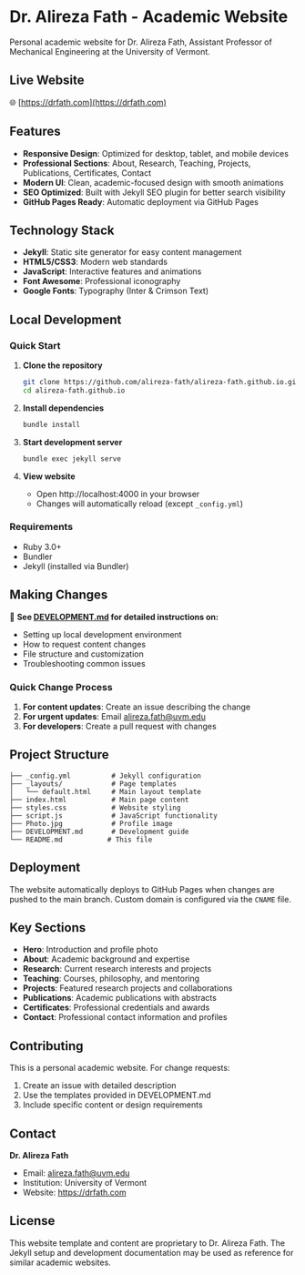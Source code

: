 # Dr. Alireza Fath - Academic Website

Personal academic website for Dr. Alireza Fath, Assistant Professor of Mechanical Engineering at the University of Vermont.

## Live Website
🌐 [https://drfath.com](https://drfath.com)

## Features

- **Responsive Design**: Optimized for desktop, tablet, and mobile devices
- **Professional Sections**: About, Research, Teaching, Projects, Publications, Certificates, Contact
- **Modern UI**: Clean, academic-focused design with smooth animations
- **SEO Optimized**: Built with Jekyll SEO plugin for better search visibility
- **GitHub Pages Ready**: Automatic deployment via GitHub Pages

## Technology Stack

- **Jekyll**: Static site generator for easy content management
- **HTML5/CSS3**: Modern web standards
- **JavaScript**: Interactive features and animations
- **Font Awesome**: Professional iconography
- **Google Fonts**: Typography (Inter & Crimson Text)

## Local Development

### Quick Start

1. **Clone the repository**
   ```bash
   git clone https://github.com/alireza-fath/alireza-fath.github.io.git
   cd alireza-fath.github.io
   ```

2. **Install dependencies**
   ```bash
   bundle install
   ```

3. **Start development server**
   ```bash
   bundle exec jekyll serve
   ```

4. **View website**
   - Open http://localhost:4000 in your browser
   - Changes will automatically reload (except `_config.yml`)

### Requirements

- Ruby 3.0+
- Bundler
- Jekyll (installed via Bundler)

## Making Changes

📖 **See [DEVELOPMENT.md](DEVELOPMENT.md) for detailed instructions on:**
- Setting up local development environment
- How to request content changes
- File structure and customization
- Troubleshooting common issues

### Quick Change Process

1. **For content updates**: Create an issue describing the change
2. **For urgent updates**: Email alireza.fath@uvm.edu
3. **For developers**: Create a pull request with changes

## Project Structure

```
├── _config.yml          # Jekyll configuration
├── _layouts/            # Page templates
│   └── default.html     # Main layout template
├── index.html           # Main page content
├── styles.css           # Website styling
├── script.js            # JavaScript functionality
├── Photo.jpg            # Profile image
├── DEVELOPMENT.md       # Development guide
└── README.md           # This file
```

## Deployment

The website automatically deploys to GitHub Pages when changes are pushed to the main branch. Custom domain is configured via the `CNAME` file.

## Key Sections

- **Hero**: Introduction and profile photo
- **About**: Academic background and expertise
- **Research**: Current research interests and projects
- **Teaching**: Courses, philosophy, and mentoring
- **Projects**: Featured research projects and collaborations
- **Publications**: Academic publications with abstracts
- **Certificates**: Professional credentials and awards
- **Contact**: Professional contact information and profiles

## Contributing

This is a personal academic website. For change requests:
1. Create an issue with detailed description
2. Use the templates provided in DEVELOPMENT.md
3. Include specific content or design requirements

## Contact

**Dr. Alireza Fath**
- Email: alireza.fath@uvm.edu
- Institution: University of Vermont
- Website: https://drfath.com

## License

This website template and content are proprietary to Dr. Alireza Fath. The Jekyll setup and development documentation may be used as reference for similar academic websites.
